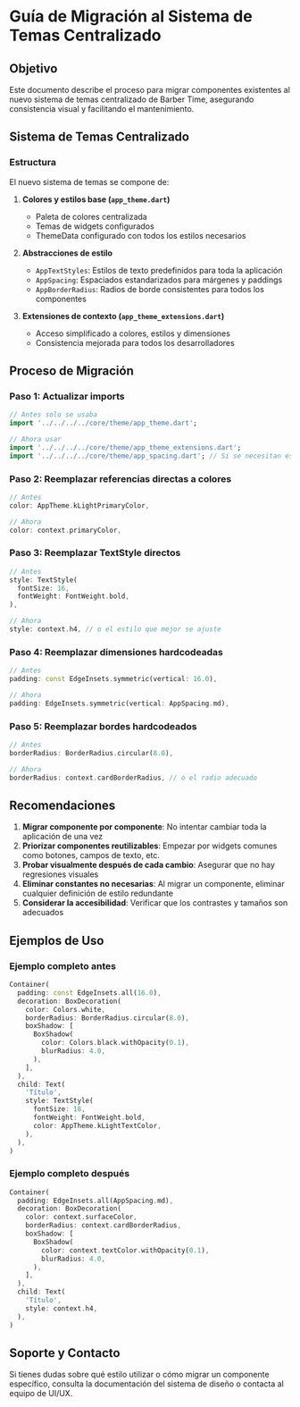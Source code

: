 # Guía de Migración al Sistema de Temas Centralizado

## Objetivo
Este documento describe el proceso para migrar componentes existentes al nuevo sistema de temas centralizado de Barber Time, asegurando consistencia visual y facilitando el mantenimiento.

## Sistema de Temas Centralizado

### Estructura
El nuevo sistema de temas se compone de:

1. **Colores y estilos base (`app_theme.dart`)**
   - Paleta de colores centralizada
   - Temas de widgets configurados
   - ThemeData configurado con todos los estilos necesarios

2. **Abstracciones de estilo**
   - `AppTextStyles`: Estilos de texto predefinidos para toda la aplicación
   - `AppSpacing`: Espaciados estandarizados para márgenes y paddings
   - `AppBorderRadius`: Radios de borde consistentes para todos los componentes

3. **Extensiones de contexto (`app_theme_extensions.dart`)**
   - Acceso simplificado a colores, estilos y dimensiones
   - Consistencia mejorada para todos los desarrolladores

## Proceso de Migración

### Paso 1: Actualizar imports
```dart
// Antes solo se usaba
import '../../../../core/theme/app_theme.dart';

// Ahora usar
import '../../../../core/theme/app_theme_extensions.dart';
import '../../../../core/theme/app_spacing.dart'; // Si se necesitan espaciados
```

### Paso 2: Reemplazar referencias directas a colores
```dart
// Antes
color: AppTheme.kLightPrimaryColor,

// Ahora
color: context.primaryColor,
```

### Paso 3: Reemplazar TextStyle directos
```dart
// Antes
style: TextStyle(
  fontSize: 16,
  fontWeight: FontWeight.bold,
),

// Ahora
style: context.h4, // o el estilo que mejor se ajuste
```

### Paso 4: Reemplazar dimensiones hardcodeadas
```dart
// Antes
padding: const EdgeInsets.symmetric(vertical: 16.0),

// Ahora
padding: EdgeInsets.symmetric(vertical: AppSpacing.md),
```

### Paso 5: Reemplazar bordes hardcodeados
```dart
// Antes
borderRadius: BorderRadius.circular(8.0),

// Ahora
borderRadius: context.cardBorderRadius, // o el radio adecuado
```

## Recomendaciones

1. **Migrar componente por componente**: No intentar cambiar toda la aplicación de una vez
2. **Priorizar componentes reutilizables**: Empezar por widgets comunes como botones, campos de texto, etc.
3. **Probar visualmente después de cada cambio**: Asegurar que no hay regresiones visuales
4. **Eliminar constantes no necesarias**: Al migrar un componente, eliminar cualquier definición de estilo redundante
5. **Considerar la accesibilidad**: Verificar que los contrastes y tamaños son adecuados

## Ejemplos de Uso

### Ejemplo completo antes
```dart
Container(
  padding: const EdgeInsets.all(16.0),
  decoration: BoxDecoration(
    color: Colors.white,
    borderRadius: BorderRadius.circular(8.0),
    boxShadow: [
      BoxShadow(
        color: Colors.black.withOpacity(0.1),
        blurRadius: 4.0,
      ),
    ],
  ),
  child: Text(
    'Título',
    style: TextStyle(
      fontSize: 18,
      fontWeight: FontWeight.bold,
      color: AppTheme.kLightTextColor,
    ),
  ),
)
```

### Ejemplo completo después
```dart
Container(
  padding: EdgeInsets.all(AppSpacing.md),
  decoration: BoxDecoration(
    color: context.surfaceColor,
    borderRadius: context.cardBorderRadius,
    boxShadow: [
      BoxShadow(
        color: context.textColor.withOpacity(0.1),
        blurRadius: 4.0,
      ),
    ],
  ),
  child: Text(
    'Título',
    style: context.h4,
  ),
)
```

## Soporte y Contacto

Si tienes dudas sobre qué estilo utilizar o cómo migrar un componente específico, consulta la documentación del sistema de diseño o contacta al equipo de UI/UX.
